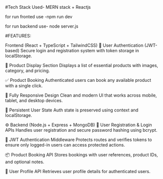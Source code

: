 #Tech Stack Used- MERN stack + Reactjs

for run fronted use -npm run dev

for run backend use- node server.js

#FEATURES:

Frontend (React + TypeScript + TailwindCSS) 🔐 User Authentication (JWT-based) Secure login and registration system with token storage in localStorage.

🛒 Product Display Section Displays a list of essential products with images, category, and pricing.

✅ Product Booking Authenticated users can book any available product with a single click.

📱 Fully Responsive Design Clean and modern UI that works across mobile, tablet, and desktop devices.

🔄 Persistent User State Auth state is preserved using context and localStorage.

⚙ Backend (Node.js + Express + MongoDB) 👥 User Registration & Login APIs Handles user registration and secure password hashing using bcrypt.

🔐 JWT Authentication Middleware Protects routes and verifies tokens to ensure only logged-in users can access protected actions.

📦 Product Booking API Stores bookings with user references, product IDs, and optional notes.

📄 User Profile API Retrieves user profile details for authenticated users.
